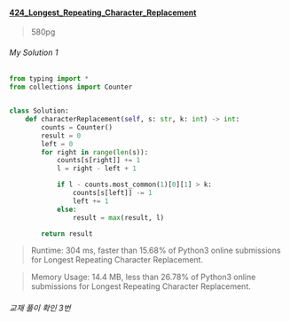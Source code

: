 #### [424_Longest_Repeating_Character_Replacement](https://leetcode.com/problems/intersection-of-two-arrays/)
> 580pg

###### My Solution 1
```python
from typing import *
from collections import Counter


class Solution:
    def characterReplacement(self, s: str, k: int) -> int:
        counts = Counter()
        result = 0
        left = 0
        for right in range(len(s)):
            counts[s[right]] += 1
            l = right - left + 1

            if l - counts.most_common(1)[0][1] > k:
                counts[s[left]] -= 1
                left += 1
            else:
                result = max(result, l)

        return result

```
> Runtime: 304 ms, faster than 15.68% of Python3 online submissions for Longest Repeating Character Replacement.

> Memory Usage: 14.4 MB, less than 26.78% of Python3 online submissions for Longest Repeating Character Replacement.


###### 교재 풀이 확인 3번